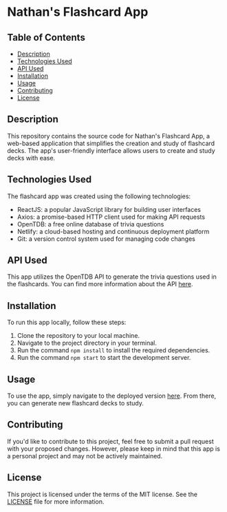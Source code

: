 # Nathan's Flashcard App

## Table of Contents
- [Description](#description)
- [Technologies Used](#technologies-used)
- [API Used](#api-used)
- [Installation](#installation)
- [Usage](#usage)
- [Contributing](#contributing)
- [License](#license)

## Description
This repository contains the source code for Nathan's Flashcard App, a web-based application that simplifies the creation and study of flashcard decks. The app's user-friendly interface allows users to create and study decks with ease.

## Technologies Used
The flashcard app was created using the following technologies:
- ReactJS: a popular JavaScript library for building user interfaces
- Axios: a promise-based HTTP client used for making API requests
- OpenTDB: a free online database of trivia questions
- Netlify: a cloud-based hosting and continuous deployment platform
- Git: a version control system used for managing code changes

## API Used
This app utilizes the OpenTDB API to generate the trivia questions used in the flashcards. You can find more information about the API [here](https://opentdb.com/api_config.php).

## Installation
To run this app locally, follow these steps:
1. Clone the repository to your local machine.
2. Navigate to the project directory in your terminal.
3. Run the command `npm install` to install the required dependencies.
4. Run the command `npm start` to start the development server.

## Usage
To use the app, simply navigate to the deployed version [here](https://nathans-flashcard-app.netlify.app/). From there, you can generate new flashcard decks to study.

## Contributing
If you'd like to contribute to this project, feel free to submit a pull request with your proposed changes. However, please keep in mind that this app is a personal project and may not be actively maintained.

## License
This project is licensed under the terms of the MIT license. See the [LICENSE](./LICENSE) file for more information.
